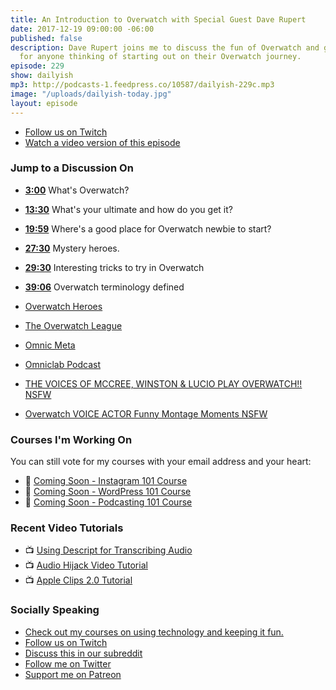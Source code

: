 ```yaml
---
title: An Introduction to Overwatch with Special Guest Dave Rupert
date: 2017-12-19 09:00:00 -06:00
published: false
description: Dave Rupert joins me to discuss the fun of Overwatch and give some tips
  for anyone thinking of starting out on their Overwatch journey.
episode: 229
show: dailyish
mp3: http://podcasts-1.feedpress.co/10587/dailyish-229c.mp3
image: "/uploads/dailyish-today.jpg"
layout: episode
---
```


* [Follow us on Twitch](https://www.twitch.tv/goodstuff_fm)
* [Watch a video version of this episode](https://www.youtube.com/watch?v=Ni4_0aNUSgw)
### Jump to a Discussion On

* **[3:00](#t=3:00)** What's Overwatch?
* **[13:30](#t=13:30)** What's your ultimate and how do you get it?
* **[19:59](#t=19:59)** Where's a good place for Overwatch newbie to start?
* **[27:30](#t=27:30)** Mystery heroes.
* **[29:30](#t=29:30)** Interesting tricks to try in Overwatch
* **[39:06](#t=39:06)** Overwatch terminology defined

* [Overwatch Heroes](https://playoverwatch.com/en-us/heroes/)
* [The Overwatch League](https://overwatchleague.com/en-us/)
* [Omnic Meta](http://www.omnicmeta.com/p/home.html)
* [Omniclab Podcast](http://www.omniclab.com)
* [THE VOICES OF MCCREE, WINSTON & LUCIO PLAY OVERWATCH!! NSFW](https://www.youtube.com/watch?v=9kg1a-D0GLk)
* [Overwatch VOICE ACTOR Funny Montage Moments NSFW](https://www.youtube.com/watch?v=maQYxG9gAJM)

### Courses I'm Working On

You can still vote for my courses with your email address and your heart:

* 🌅 [Coming Soon - Instagram 101 Course](https://courses.chrisenns.com/instagram-101)
* 📝 [Coming Soon - WordPress 101 Course](https://courses.chrisenns.com/wordpress-101)
* 🎤 [Coming Soon - Podcasting 101 Course](https://courses.chrisenns.com/podcasting-101)

### Recent Video Tutorials

* 📺 [Using Descript for Transcribing Audio](https://www.youtube.com/watch?v=XD401h0Kctw&t=1s)
* 📺 [Audio Hijack Video Tutorial](https://www.youtube.com/watch?v=gksxKV85ARU)
* 📺 [Apple Clips 2.0 Tutorial](https://www.youtube.com/watch?v=CzI6L31LEvQ)

### Socially Speaking

* [Check out my courses on using technology and keeping it fun.](https://courses.chrisenns.com)
* [Follow us on Twitch](https://www.twitch.tv/goodstuff_fm)
* [Discuss this in our subreddit](https://www.reddit.com/r/Goodstuff_fm/)
* [Follow me on Twitter](https://www.twitter.com/ichris)
* [Support me on Patreon](https://www.patreon.com/ichris)

